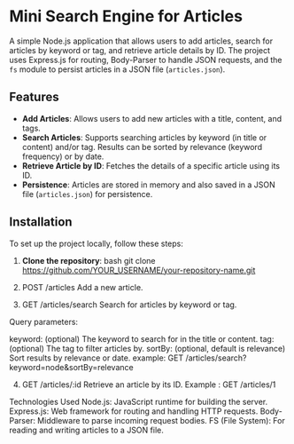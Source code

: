 # Mini Search Engine for Articles

A simple Node.js application that allows users to add articles, search for articles by keyword or tag, and retrieve article details by ID. The project uses Express.js for routing, Body-Parser to handle JSON requests, and the `fs` module to persist articles in a JSON file (`articles.json`).

## Features

- **Add Articles**: Allows users to add new articles with a title, content, and tags.
- **Search Articles**: Supports searching articles by keyword (in title or content) and/or tag. Results can be sorted by relevance (keyword frequency) or by date.
- **Retrieve Article by ID**: Fetches the details of a specific article using its ID.
- **Persistence**: Articles are stored in memory and also saved in a JSON file (`articles.json`) for persistence.

## Installation

To set up the project locally, follow these steps:

1. **Clone the repository**:
 bash
   git clone https://github.com/YOUR_USERNAME/your-repository-name.git

2. POST /articles
Add a new article.

3. GET /articles/search
Search for articles by keyword or tag.

Query parameters:

keyword: (optional) The keyword to search for in the title or content.
tag: (optional) The tag to filter articles by.
sortBy: (optional, default is relevance) Sort results by relevance or date.
example: GET /articles/search?keyword=node&sortBy=relevance

4. GET /articles/:id
Retrieve an article by its ID.
Example : GET /articles/1

Technologies Used
Node.js: JavaScript runtime for building the server.
Express.js: Web framework for routing and handling HTTP requests.
Body-Parser: Middleware to parse incoming request bodies.
FS (File System): For reading and writing articles to a JSON file.
